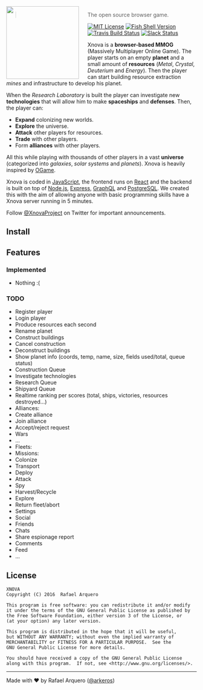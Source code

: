 <img src="https://raw.githubusercontent.com/xnova/xnova/master/docs/logo.jpg" align="left" width="192px" height="192px"/>
<img align="left" width="0" height="192px" hspace="10"/>

> The open source browser game.

[![MIT License](https://img.shields.io/badge/license-GPLv3-007EC7.svg?style=flat-square)](/LICENSE) 
[![Fish Shell Version](https://img.shields.io/badge/xnova-v0.0.1-007EC7.svg?style=flat-square)](http://xnova.io) 
[![Travis Build Status](http://img.shields.io/travis/xnova/xnova.svg?style=flat-square)](https://travis-ci.org/xnova/xnova) 
[![Slack Status](https://oh-my-fish-slack.herokuapp.com/badge.svg)](https://oh-my-fish-slack.herokuapp.com)


Xnova is a **browser-based MMOG** (Massively Multiplayer Online Game). 
The player starts on an empty **planet** and a small amount of **resources** (*Metal*, *Crystal*, *Deuterium* and *Energy*). Then the player can start building resource extraction 
*mines* and infrastructure to develop his planet. 

When the *Research Laboratory* is built the player can investigate new **technologies** that will allow him to make **spaceships** and **defenses**. Then, the player can:
 - **Expand** colonizing new worlds.
 - **Explore** the universe.
 - **Attack** other players for resources.
 - **Trade** with other players.
 - Form **alliances** with other players.
 
All this while playing with thousands of other players in a vast **universe** (categorized into *galaxies*, *solar systems* and *planets*). Xnova is heavily inspired by [OGame](https://en.wikipedia.org/wiki/OGame).

Xnova is coded in [JavaScript](https://es.wikipedia.org/wiki/JavaScript), the frontend runs on 
[React](https://facebook.github.io/react/) and the backend is built on top of [Node.js](https://nodejs.org),
 [Express](http://expressjs.com), [GraphQL](http://graphql.org) and [PostgreSQL](https://www.postgresql.org). We created this with the aim of allowing anyone with basic 
programming skills have a Xnova server running in 5 minutes.

Follow [@XnovaProject](https://twitter.com/xnovaproject) on Twitter for important
announcements.

## Install

## Features

### Implemented
 - Nothing :(

### TODO
 - Register player
 - Login player
 - Produce resources each second
 - Rename planet
 - Construct buildings
 - Cancel construction
 - Deconstruct buildings
 - Show planet info (coords, temp, name, size, fields used/total, queue status)
 - Construction Queue
 - Investigate technologies
 - Research Queue
 - Shipyard Queue
 - Realtime ranking per scores (total, ships, victories, resources destroyed...)
 - Alliances:
  - Create alliance
  - Join alliance
  - Accept/reject request
  - Wars
  - ...
 - Fleets:
  - Missions:
   - Colonize
   - Transport
   - Deploy
   - Attack
   - Spy
   - Harvest/Recycle
   - Explore
  - Return fleet/abort
 - Settings
 - Social
  - Friends
  - Chats
  - Share espionage report
  - Comments
  - Feed
 - ...

## License

    XNOVA
    Copyright (C) 2016  Rafael Arquero

    This program is free software: you can redistribute it and/or modify
    it under the terms of the GNU General Public License as published by
    the Free Software Foundation, either version 3 of the License, or
    (at your option) any later version.

    This program is distributed in the hope that it will be useful,
    but WITHOUT ANY WARRANTY; without even the implied warranty of
    MERCHANTABILITY or FITNESS FOR A PARTICULAR PURPOSE.  See the
    GNU General Public License for more details.

    You should have received a copy of the GNU General Public License
    along with this program.  If not, see <http://www.gnu.org/licenses/>.
    
---
Made with ♥ by Rafael Arquero ([@arkeros](https://twitter.com/arkeros))

